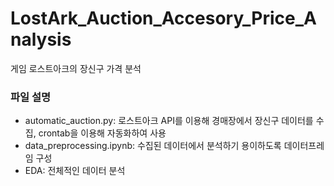 # LostArk_Auction_Accesory_Price_Analysis
게임 로스트아크의 장신구 가격 분석

### 파일 설명
- automatic_auction.py: 로스트아크 API를 이용해 경매장에서 장신구 데이터를 수집, crontab을 이용해 자동화하여 사용
- data_preprocessing.ipynb: 수집된 데이터에서 분석하기 용이하도록 데이터프레임 구성
- EDA: 전체적인 데이터 분석

